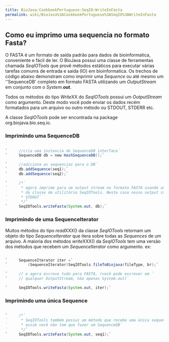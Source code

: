 ```yaml
---
title: BioJava:CookbookPortuguese:SeqIO:WriteInFasta
permalink: wiki/BioJava%3ACookbookPortuguese%3ASeqIO%3AWriteInFasta
---
```


Como eu imprimo uma sequencia no formato Fasta?
-----------------------------------------------

O FASTA é um formato de saída padrão para dados de bioinformatica,
conveniente e fácil de ler. O BioJava possui uma classe de ferramentas
chamada *SeqIOTools* que provê métodos estáticos para executar várias
tarefas comums de entrada e saida (IO) em bioinformatica. Os trechos de
código abaixo demonstram como imprimir uma *Sequence* ou até mesmo um
''SequenceDB' completo em formato FASTA utilizando um *OutputStream* em
conjunto com o *System*.**out**.

Todos os métodos do tipo *Write*XX do *SeqIOTools* possui um
*OutputStream* como argumento. Deste modo você pode enviar os dados
recém formatados para um arquivo ou outro método ou STDOUT, STDERR etc.

A classe *SeqIOTools* pode ser encontrada na package
org.biojava.bio.seq.io.

### Imprimindo uma SequenceDB

```java

`     //cria uma instancia de SequenceDB interface`  
`     SequenceDB db = new HashSequenceDB();`

`     //adiciona as sequencias para o DB`  
`     db.addSequence(seq1);`  
`     db.addSequence(seq2);`

`     /*`  
`      * agora imprime para um output stream no formato FASTA usando um método estatico`  
`      * da classe de utilitário SeqIOTools. Neste caso nosso output stream é`  
`      * STDOUT`  
`      */`  
`     SeqIOTools.writeFasta(System.out, db);`

```

### Imprimindo de uma SequenceIterator

Muitos métodos do tipo *read*XXX() da classe *SeqIOTools* retornam um
objeto do tipo *SequenceIterator* que itera sobre todas as *Sequences*
de um arquivo. A maioria dos métodos *write*XXX() da *SeqIOTools* tem
uma versão dos métodos que recebem um *SequenceIterator* como argumento.
ex:

```java

`     SequenceIterator iter =`  
`         (SequenceIterator)SeqIOTools.fileToBiojava(fileType, br);`

`     // e agora escreve tudo para FASTA, (você pode escrever em `  
`     // qualquer OutputStream, não apenas System.out)`

`     SeqIOTools.writeFasta(System.out, iter);`

```

### Imprimindo uma única Sequence

```java

`     /*`  
`      * SeqIOTools também possui um método que recebe uma única sequencia `  
`      * assim você não tem que fazer um SequenceDB`  
`      */`  
`     SeqIOTools.writeFasta(System.out, seq1);`

```
